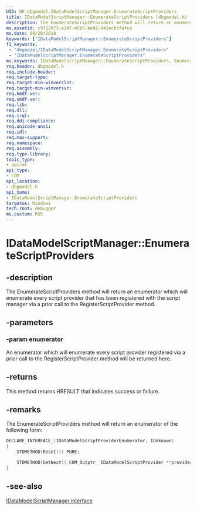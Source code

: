 ```yaml
---
UID: NF:dbgmodel.IDataModelScriptManager.EnumerateScriptProviders
title: IDataModelScriptManager::EnumerateScriptProviders (dbgmodel.h)
description: The EnumerateScriptProviders method will return an enumerator which will enumerate every script provider that has been registered with the script manager via a prior call to the RegisterScriptProvider method. 
ms.assetid: c9712073-e247-45b5-be02-941ecb5fafce
ms.date: 08/20/2018
keywords: ["IDataModelScriptManager::EnumerateScriptProviders"]
f1_keywords:
 - "dbgmodel/IDataModelScriptManager.EnumerateScriptProviders"
 - "IDataModelScriptManager.EnumerateScriptProviders"
ms.keywords: IDataModelScriptManager::EnumerateScriptProviders, EnumerateScriptProviders, IDataModelScriptManager.EnumerateScriptProviders, IDataModelScriptManager::EnumerateScriptProviders, IDataModelScriptManager.EnumerateScriptProviders
req.header: dbgmodel.h
req.include-header:
req.target-type:
req.target-min-winverclnt:
req.target-min-winversvr:
req.kmdf-ver:
req.umdf-ver:
req.lib:
req.dll:
req.irql: 
req.ddi-compliance:
req.unicode-ansi:
req.idl:
req.max-support:
req.namespace:
req.assembly:
req.type-library: 
topic_type: 
- apiref
api_type: 
- COM
api_location: 
- dbgmodel.h
api_name: 
- IDataModelScriptManager.EnumerateScriptProviders
targetos: Windows
tech.root: debugger
ms.custom: RS5
---
```


# IDataModelScriptManager::EnumerateScriptProviders


## -description

The EnumerateScriptProviders method will return an enumerator which will enumerate every script provider that has been registered with the script manager via a prior call to the RegisterScriptProvider method. 

## -parameters

### -param enumerator
An enumerator which will enumerate every script provider registered via a prior call to the RegisterScriptProvider method will be returned here.

## -returns
This method returns HRESULT that indicates success or failure.

## -remarks

The EnumerateScriptProviders method will return an enumerator of the following form: 

```cpp
DECLARE_INTERFACE_(IDataModelScriptProviderEnumerator, IUnknown)
{
    STDMETHOD(Reset)() PURE;

    STDMETHOD(GetNext)(_COM_Outptr_ IDataModelScriptProvider **provider) PURE;
}

```

## -see-also

[IDataModelScriptManager interface](nn-dbgmodel-idatamodelscriptmanager.md)
